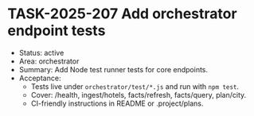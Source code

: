 # TASK-2025-207 Add orchestrator endpoint tests

- Status: active
- Area: orchestrator
- Summary: Add Node test runner tests for core endpoints.
- Acceptance:
  - Tests live under `orchestrator/test/*.js` and run with `npm test`.
  - Cover: /health, ingest/hotels, facts/refresh, facts/query, plan/city.
  - CI-friendly instructions in README or .project/plans.
